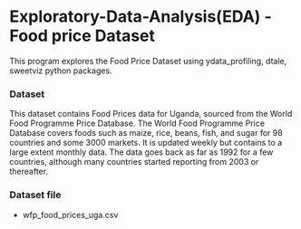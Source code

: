 # Exploratory-Data-Analysis(EDA) - Food price Dataset
This program explores the  Food Price Dataset using ydata_profiling, dtale, sweetviz python packages. 

### Dataset 
This dataset contains Food Prices data for Uganda, sourced from the World Food Programme Price Database. The World Food Programme Price Database covers foods such as maize, rice, beans, fish, and sugar for 98 countries and some 3000 markets. It is updated weekly but contains to a large extent monthly data. The data goes back as far as 1992 for a few countries, although many countries started reporting from 2003 or thereafter.


### Dataset file
* wfp_food_prices_uga.csv
